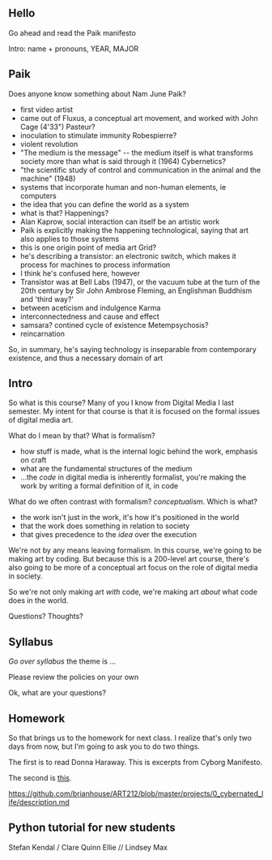 <!--## Prep
- print survey, syllabus, Paik, assignment 0
-->

## Hello
Go ahead and read the Paik manifesto

Intro: name + pronouns, YEAR, MAJOR


## Paik
Does anyone know something about Nam June Paik?

- first video artist
- came out of Fluxus, a conceptual art movement, and worked with John Cage (4'33")
Pasteur?
- inoculation to stimulate immunity
Robespierre?
- violent revolution
- "The medium is the message" -- the medium itself is what transforms society more than what is said through it (1964)
Cybernetics?
- "the scientific study of control and communication in the animal and the machine" (1948)
- systems that incorporate human and non-human elements, ie computers
- the idea that you can define the world as a system
- what is that?
Happenings?
- Alan Kaprow, social interaction can itself be an artistic work
- Paik is explicitly making the happening technological, saying that art also applies to those systems
- this is one origin point of media art
Grid?
- he's describing a transistor: an electronic switch, which makes it process for machines to process information
- I think he's confused here, however
- Transistor was at Bell Labs (1947), or the vacuum tube at the turn of the 20th century by Sir John Ambrose Fleming, an Englishman
Buddhism and 'third way?'
- between aceticism and indulgence
Karma
- interconnectedness and cause and effect
- samsara? contined cycle of existence
Metempsychosis?
- reincarnation

So, in summary, he's saying technology is inseparable from contemporary existence, and thus a necessary domain of art



## Intro

So what is this course? Many of you I know from Digital Media I last semester. My intent for that course is that it is focused on the formal issues of digital media art.

What do I mean by that? What is formalism?

- how stuff is made, what is the internal logic behind the work, emphasis on craft
- what are the fundamental structures of the medium
- ...the _code_ in digital media is inherently formalist, you're making the work by writing a formal definition of it, in code

What do we often contrast with formalism? _conceptualism_. Which is what?

- the work isn't just in the work, it's how it's positioned in the world
- that the work does something in relation to society
- that gives precedence to the _idea_ over the execution


We're not by any means leaving formalism. In this course, we're going to be making art by coding. But because this is a 200-level art course, there's also going to be more of a conceptual art focus on the role of digital media in society.

So we're not only making art _with_ code, we're making art _about_ what code does in the world.

Questions? Thoughts?



## Syllabus

_Go over syllabus_ the theme is ...

Please review the policies on your own

Ok, what are your questions?



## Homework

So that brings us to the homework for next class. I realize that's only two days from now, but I'm going to ask you to do two things.

The first is to read Donna Haraway. This is excerpts from Cyborg Manifesto.

The second is [this](projects/0_cybernated_life/description.md).

https://github.com/brianhouse/ART212/blob/master/projects/0_cybernated_life/description.md

## Python tutorial for new students

Stefan
Kendal
/
Clare
Quinn
Ellie
//
Lindsey
Max
